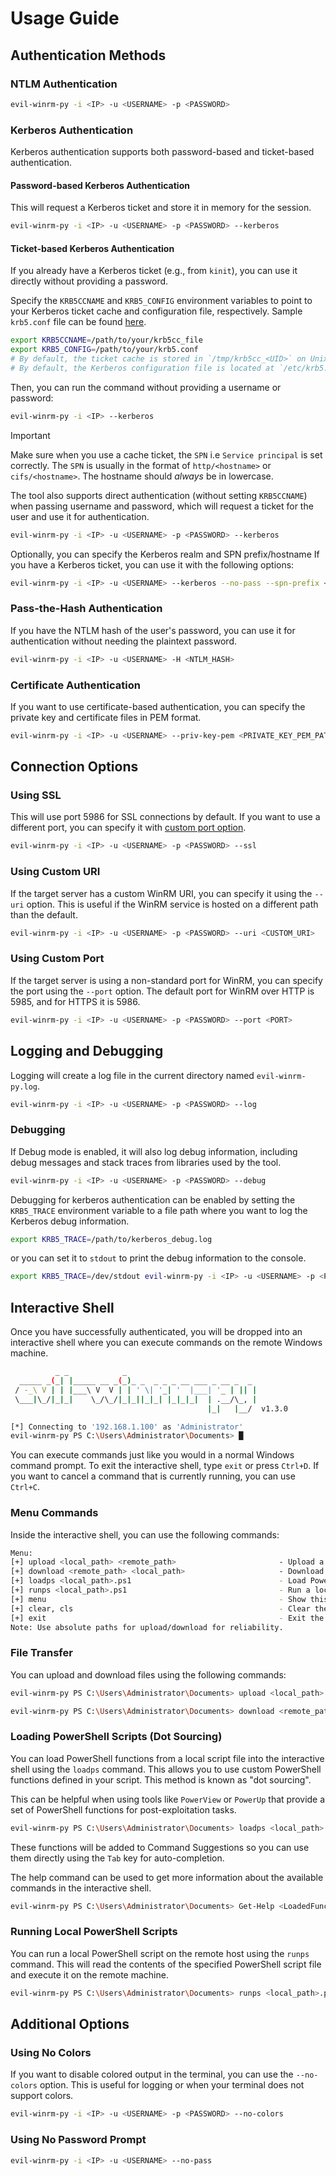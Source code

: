 # Usage Guide

## Authentication Methods

### NTLM Authentication

```bash
evil-winrm-py -i <IP> -u <USERNAME> -p <PASSWORD>
```

### Kerberos Authentication

Kerberos authentication supports both password-based and ticket-based authentication.

#### Password-based Kerberos Authentication

This will request a Kerberos ticket and store it in memory for the session.

```bash
evil-winrm-py -i <IP> -u <USERNAME> -p <PASSWORD> --kerberos
```

#### Ticket-based Kerberos Authentication

If you already have a Kerberos ticket (e.g., from `kinit`), you can use it directly without providing a password.

Specify the `KRB5CCNAME` and `KRB5_CONFIG` environment variables to point to your Kerberos ticket cache and configuration file, respectively. Sample `krb5.conf` file can be found [here](https://github.com/adityatelange/evil-winrm-py/blob/main/docs/sample/krb5.conf).

```bash
export KRB5CCNAME=/path/to/your/krb5cc_file
export KRB5_CONFIG=/path/to/your/krb5.conf
# By default, the ticket cache is stored in `/tmp/krb5cc_<UID>` on Unix-like systems.
# By default, the Kerberos configuration file is located at `/etc/krb5.conf` on Unix-like systems.
```

Then, you can run the command without providing a username or password:

```bash
evil-winrm-py -i <IP> --kerberos
```

> [!IMPORTANT]
> Make sure when you use a cache ticket, the `SPN` i.e `Service principal` is set correctly. The `SPN` is usually in the format of `http/<hostname>` or `cifs/<hostname>`. The hostname should _always_ be in lowercase.

The tool also supports direct authentication (without setting `KRB5CCNAME`) when passing username and password, which will request a ticket for the user and use it for authentication.

```bash
evil-winrm-py -i <IP> -u <USERNAME> -p <PASSWORD> --kerberos
```

Optionally, you can specify the Kerberos realm and SPN prefix/hostname
If you have a Kerberos ticket, you can use it with the following options:

```bash
evil-winrm-py -i <IP> -u <USERNAME> --kerberos --no-pass --spn-prefix <SPN_PREFIX> --spn-hostname <SPN_HOSTNAME>
```

### Pass-the-Hash Authentication

If you have the NTLM hash of the user's password, you can use it for authentication without needing the plaintext password.

```bash
evil-winrm-py -i <IP> -u <USERNAME> -H <NTLM_HASH>
```

### Certificate Authentication

If you want to use certificate-based authentication, you can specify the private key and certificate files in PEM format.

```bash
evil-winrm-py -i <IP> -u <USERNAME> --priv-key-pem <PRIVATE_KEY_PEM_PATH> --cert-pem <CERT_PEM_PATH>
```

## Connection Options

### Using SSL

This will use port 5986 for SSL connections by default. If you want to use a different port, you can specify it with [custom port option](#using-custom-port).

```bash
evil-winrm-py -i <IP> -u <USERNAME> -p <PASSWORD> --ssl
```

### Using Custom URI

If the target server has a custom WinRM URI, you can specify it using the `--uri` option. This is useful if the WinRM service is hosted on a different path than the default.

```bash
evil-winrm-py -i <IP> -u <USERNAME> -p <PASSWORD> --uri <CUSTOM_URI>
```

### Using Custom Port

If the target server is using a non-standard port for WinRM, you can specify the port using the `--port` option. The default port for WinRM over HTTP is 5985, and for HTTPS it is 5986.

```bash
evil-winrm-py -i <IP> -u <USERNAME> -p <PASSWORD> --port <PORT>
```

## Logging and Debugging

Logging will create a log file in the current directory named `evil-winrm-py.log`.

```bash
evil-winrm-py -i <IP> -u <USERNAME> -p <PASSWORD> --log
```

### Debugging

If Debug mode is enabled, it will also log debug information, including debug messages and stack traces from libraries used by the tool.

```bash
evil-winrm-py -i <IP> -u <USERNAME> -p <PASSWORD> --debug
```

Debugging for kerberos authentication can be enabled by setting the `KRB5_TRACE` environment variable to a file path where you want to log the Kerberos debug information.

```bash
export KRB5_TRACE=/path/to/kerberos_debug.log
```

or you can set it to `stdout` to print the debug information to the console.

```bash
export KRB5_TRACE=/dev/stdout evil-winrm-py -i <IP> -u <USERNAME> -p <PASSWORD> --kerberos
```

## Interactive Shell

Once you have successfully authenticated, you will be dropped into an interactive shell where you can execute commands on the remote Windows machine.

```bash
          _ _            _
  _____ _(_| |_____ __ _(_)_ _  _ _ _ __ ___ _ __ _  _
 / -_\ V | | |___\ V  V | | ' \| '_| '  |___| '_ | || |
 \___|\_/|_|_|    \_/\_/|_|_||_|_| |_|_|_|  | .__/\_, |
                                            |_|   |__/  v1.3.0

[*] Connecting to '192.168.1.100' as 'Administrator'
evil-winrm-py PS C:\Users\Administrator\Documents> █
```

You can execute commands just like you would in a normal Windows command prompt. To exit the interactive shell, type `exit` or press `Ctrl+D`.
If you want to cancel a command that is currently running, you can use `Ctrl+C`.

### Menu Commands

Inside the interactive shell, you can use the following commands:

```bash
Menu:
[+] upload <local_path> <remote_path>                       - Upload a file
[+] download <remote_path> <local_path>                     - Download a file
[+] loadps <local_path>.ps1                                 - Load PowerShell functions from a local script
[+] runps <local_path>.ps1                                  - Run a local PowerShell script on the remote host
[+] menu                                                    - Show this menu
[+] clear, cls                                              - Clear the screen
[+] exit                                                    - Exit the shell
Note: Use absolute paths for upload/download for reliability.
```

### File Transfer

You can upload and download files using the following commands:

```bash
evil-winrm-py PS C:\Users\Administrator\Documents> upload <local_path> <remote_path>
```

```bash
evil-winrm-py PS C:\Users\Administrator\Documents> download <remote_path> <local_path>
```

### Loading PowerShell Scripts (Dot Sourcing)

You can load PowerShell functions from a local script file into the interactive shell using the `loadps` command. This allows you to use custom PowerShell functions defined in your script. This method is known as "dot sourcing".

This can be helpful when using tools like `PowerView` or `PowerUp` that provide a set of PowerShell functions for post-exploitation tasks.

```bash
evil-winrm-py PS C:\Users\Administrator\Documents> loadps <local_path>.ps1
```

These functions will be added to Command Suggestions so you can use them directly using the `Tab` key for auto-completion.

The help command can be used to get more information about the available commands in the interactive shell.

```bash
evil-winrm-py PS C:\Users\Administrator\Documents> Get-Help <LoadedFunctionName> # or help <LoadedFunctionName>
```

### Running Local PowerShell Scripts

You can run a local PowerShell script on the remote host using the `runps` command. This will read the contents of the specified PowerShell script file and execute it on the remote machine.

```bash
evil-winrm-py PS C:\Users\Administrator\Documents> runps <local_path>.ps1
```

## Additional Options

### Using No Colors

If you want to disable colored output in the terminal, you can use the `--no-colors` option. This is useful for logging or when your terminal does not support colors.

```bash
evil-winrm-py -i <IP> -u <USERNAME> -p <PASSWORD> --no-colors
```

### Using No Password Prompt

```bash
evil-winrm-py -i <IP> -u <USERNAME> --no-pass
```
